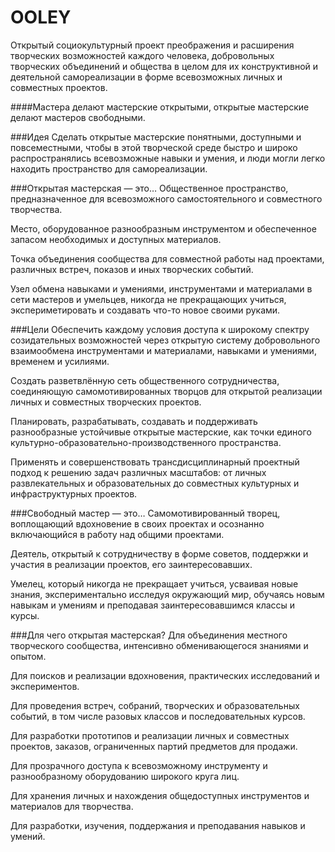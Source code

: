 OOLEY
=====
Открытый социокультурный проект преображения и расширения творческих возможностей каждого человека, добровольных творческих объединений и общества в целом для их конструктивной и деятельной самореализации в форме всевозможных личных и совместных проектов.

####Мастера делают мастерские открытыми, открытые мастерские делают мастеров свободными.

###ИдеяСделать открытые мастерские понятными, доступными и повсеместными, чтобы в этой творческой среде быстро и широко распространялись всевозможные навыки и умения, и люди могли легко находить пространство для самореализации. ###Открытая мастерская — это…Общественное пространство, предназначенное для всевозможного самостоятельного и совместного творчества.Место, оборудованное разно­образным инструментом и обеспеченное запасом необходимых и доступных материалов.Точка объединения сообщества для совместной работы над проектами, различных встреч, показов и иных творческих событий.Узел обмена навыками и умениями, инструментами и материалами в сети мастеров и умельцев, никогда не прекращающих учиться, экспериметировать и создавать что-то новое своими руками.

###ЦелиОбеспечить каждому условия доступа к широкому спектру созидательных возможностей через открытую систему добровольного взаимообмена инструментами и материалами,  навыками и умениями, временем и усилиями.Создать разветвлённую сеть общественного сотрудничества, соединяющую самомотивированных творцов для открытой реализации личных и совместных творческих проектов.Планировать, разрабатывать, создавать и поддерживать разнообразные устойчивые открытые мастерские, как точки единого культурно-образовательно-производственного пространства.Применять и совершенствовать трансдисциплинарный проектный подход к решению задач различных масштабов: от личных развлекательных и образовательных до совместных культурных и инфраструктурных проектов.###Свободный мастер — это…Самомотивированный творец, воплощающий вдохновение в своих проектах и осознанно включающийся в работу над общими проектами.Деятель, открытый к сотрудничеству в форме советов, поддержки и участия в реализации проектов, его заинтересовавших.Умелец, который никогда не прекращает учиться, усваивая новые знания, экспериментально исследуя окружающий мир, обучаясь новым навыкам и умениям и преподавая заинтересовавшимся классы и курсы.###Для чего открытая мастерская?Для объединения местного творческого сообщества, интенсивно обменивающегося знаниями и опытом.Для поисков и реализации вдохновения, практических исследований и экспериментов.Для проведения встреч, собраний, творческих и образовательных событий, в том числе разовых классов и последовательных курсов.Для разработки прототипов и реализации личных и совместных проектов, заказов, ограниченных партий предметов для продажи.Для прозрачного доступа к всевозможному инструменту и разнообразному оборудованию широкого круга лиц.Для хранения личных и нахождения общедоступных инструментов и материалов для творчества.Для разработки, изучения, поддержания и преподавания навыков и умений.